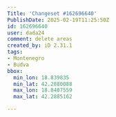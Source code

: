 ```yaml
---
Title: 'Changeset #162696640'
PublishDate: 2025-02-19T11:25:50Z
id: 162696640
user: dada24
comment: delete areas
created_by: iD 2.31.1
tags:
- Montenegro
- Budva
bbox:
  min_lon: 18.839835
  min_lat: 42.2880088
  max_lon: 18.8407559
  max_lat: 42.2885162

---
```

